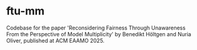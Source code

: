 # ftu-mm
Codebase for the paper 'Reconsidering Fairness Through Unawareness From the Perspective of Model Multiplicity' by Benedikt Höltgen and Nuria Oliver, published at ACM EAAMO 2025.
